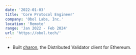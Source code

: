 ```yaml
---
date: '2022-01-03'
title: 'Core Protocol Engineer'
company: 'Obol Labs, Inc.'
location: 'Remote'
range: 'Jan 2022 - Feb 2024'
url: 'https://obol.tech/'
---
```


- Built [charon](https://github.com/ObolNetwork/charon), the Distributed Validator client for Ethereum.
